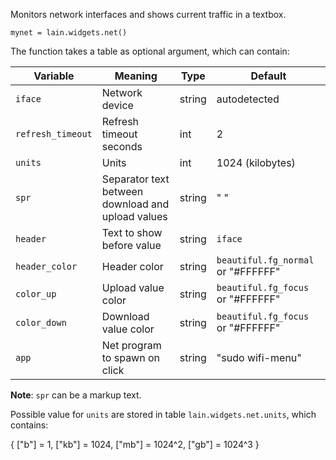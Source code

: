 Monitors network interfaces and shows current traffic in a textbox. 

    mynet = lain.widgets.net()

The function takes a table as optional argument, which can contain:

Variable | Meaning | Type | Default
--- | --- | --- | ---
`iface` | Network device | string | autodetected
`refresh_timeout` | Refresh timeout seconds | int | 2
`units` | Units | int | 1024 (kilobytes) 
`spr` | Separator text between download and upload values | string | " "
`header` | Text to show before value | string | `iface`
`header_color` | Header color | string | `beautiful.fg_normal` or "#FFFFFF"
`color_up` | Upload value color | string | `beautiful.fg_focus` or "#FFFFFF"
`color_down` | Download value color | string | `beautiful.fg_focus` or "#FFFFFF"
`app` | Net program to spawn on click | string | "sudo wifi-menu"

**Note**: `spr` can be a markup text.

Possible value for `units` are stored in table `lain.widgets.net.units`, which contains:

   {
       ["b"] = 1,
       ["kb"] = 1024,
       ["mb"] = 1024^2,
       ["gb"] = 1024^3
   }


